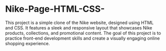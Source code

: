 # Nike-Page-HTML-CSS-
This project is a simple clone of the Nike website, designed using HTML and CSS. It features a sleek and responsive layout that showcases Nike products, collections, and promotional content. The goal of this project is to practice front-end development skills and create a visually engaging online shopping experience.
